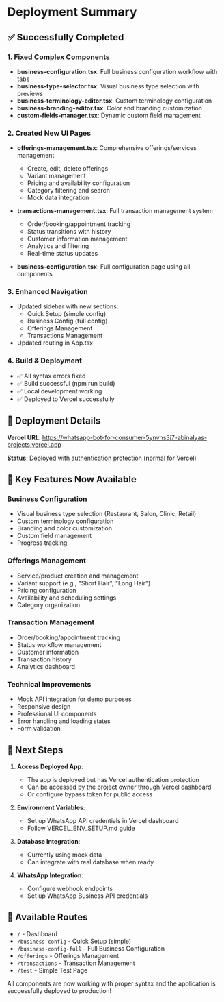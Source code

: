 # Deployment Summary

## ✅ Successfully Completed

### 1. Fixed Complex Components
- **business-configuration.tsx**: Full business configuration workflow with tabs
- **business-type-selector.tsx**: Visual business type selection with previews  
- **business-terminology-editor.tsx**: Custom terminology configuration
- **business-branding-editor.tsx**: Color and branding customization
- **custom-fields-manager.tsx**: Dynamic custom field management

### 2. Created New UI Pages
- **offerings-management.tsx**: Comprehensive offerings/services management
  - Create, edit, delete offerings
  - Variant management
  - Pricing and availability configuration
  - Category filtering and search
  - Mock data integration

- **transactions-management.tsx**: Full transaction management system
  - Order/booking/appointment tracking
  - Status transitions with history
  - Customer information management
  - Analytics and filtering
  - Real-time status updates

- **business-configuration.tsx**: Full configuration page using all components

### 3. Enhanced Navigation
- Updated sidebar with new sections:
  - Quick Setup (simple config)
  - Business Config (full config)
  - Offerings Management
  - Transactions Management
- Updated routing in App.tsx

### 4. Build & Deployment
- ✅ All syntax errors fixed
- ✅ Build successful (npm run build)
- ✅ Local development working
- ✅ Deployed to Vercel successfully

## 🚀 Deployment Details

**Vercel URL**: https://whatsapp-bot-for-consumer-5ynvhs3j7-abinalyas-projects.vercel.app

**Status**: Deployed with authentication protection (normal for Vercel)

## 🎯 Key Features Now Available

### Business Configuration
- Visual business type selection (Restaurant, Salon, Clinic, Retail)
- Custom terminology configuration
- Branding and color customization
- Custom field management
- Progress tracking

### Offerings Management
- Service/product creation and management
- Variant support (e.g., "Short Hair", "Long Hair")
- Pricing configuration
- Availability and scheduling settings
- Category organization

### Transaction Management
- Order/booking/appointment tracking
- Status workflow management
- Customer information
- Transaction history
- Analytics dashboard

### Technical Improvements
- Mock API integration for demo purposes
- Responsive design
- Professional UI components
- Error handling and loading states
- Form validation

## 🔧 Next Steps

1. **Access Deployed App**: 
   - The app is deployed but has Vercel authentication protection
   - Can be accessed by the project owner through Vercel dashboard
   - Or configure bypass token for public access

2. **Environment Variables**: 
   - Set up WhatsApp API credentials in Vercel dashboard
   - Follow VERCEL_ENV_SETUP.md guide

3. **Database Integration**:
   - Currently using mock data
   - Can integrate with real database when ready

4. **WhatsApp Integration**:
   - Configure webhook endpoints
   - Set up WhatsApp Business API credentials

## 📱 Available Routes

- `/` - Dashboard
- `/business-config` - Quick Setup (simple)
- `/business-config-full` - Full Business Configuration
- `/offerings` - Offerings Management
- `/transactions` - Transaction Management
- `/test` - Simple Test Page

All components are now working with proper syntax and the application is successfully deployed to production!